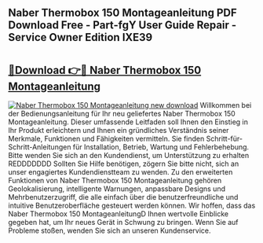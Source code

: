 ## Naber Thermobox 150 Montageanleitung PDF Download Free - Part-fgY User Guide Repair - Service Owner Edition IXE39

# <h2><a href="http://df8ibvc.blite.top/?on=Naber+Thermobox+150+Montageanleitung">🔗Download 👉🔴 Naber Thermobox 150 Montageanleitung</a></h2>

[![Naber Thermobox 150 Montageanleitung new download](https://i.imgur.com/lujVjoI.png)](http://df8ibvc.blite.top/?on=Naber+Thermobox+150+Montageanleitung)
Willkommen bei der Bedienungsanleitung für Ihr neu geliefertes Naber Thermobox 150 Montageanleitung. Dieser umfassende Leitfaden soll Ihnen den Einstieg in Ihr Produkt erleichtern und Ihnen ein gründliches Verständnis seiner Merkmale, Funktionen und Fähigkeiten vermitteln. Sie finden Schritt-für-Schritt-Anleitungen für Installation, Betrieb, Wartung und Fehlerbehebung. Bitte wenden Sie sich an den Kundendienst, um Unterstützung zu erhalten REDDDDDDD Sollten Sie Hilfe benötigen, zögern Sie bitte nicht, sich an unser engagiertes Kundendienstteam zu wenden. Zu den erweiterten Funktionen von Naber Thermobox 150 Montageanleitung gehören Geolokalisierung, intelligente Warnungen, anpassbare Designs und Mehrbenutzerzugriff, die alle einfach über die benutzerfreundliche und intuitive Benutzeroberfläche gesteuert werden können. Wir hoffen, dass das Naber Thermobox 150 MontageanleitungD Ihnen wertvolle Einblicke gegeben hat, um Ihr neues Gerät in Schwung zu bringen. Wenn Sie auf Probleme stoßen, wenden Sie sich an unseren Kundenservice.
